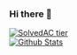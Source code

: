 ### Hi there 👋
[![SolvedAC tier](http://mazassumnida.wtf/api/generate_badge?boj=koder0205)](https://solved.ac/koder0205)  
[![Github Stats](https://github-readme-stats.vercel.app/api?username=koder0205)](https://github.com/anuraghazra/github-readme-stats)
<!--
**Koder0205/Koder0205** is a ✨ _special_ ✨ repository because its `README.md` (this file) appears on your GitHub profile.

Here are some ideas to get you started:

- 🔭 I’m currently working on ...
- 🌱 I’m currently learning ...
- 👯 I’m looking to collaborate on ...
- 🤔 I’m looking for help with ...
- 💬 Ask me about ...
- 📫 How to reach me: ...
- 😄 Pronouns: ...
- ⚡ Fun fact: ...
-->
